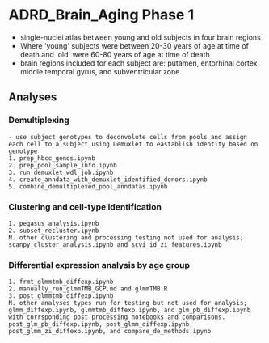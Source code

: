 # ADRD_Brain_Aging Phase 1 
- single-nuclei atlas between young and old subjects in four brain regions
- Where 'young' subjects were between 20-30 years of age at time of death and 'old' were 60-80 years of age at time of death
- brain regions included for each subject are: putamen, entorhinal cortex, middle temporal gyrus, and subventricular zone

## Analyses
### Demultiplexing
    - use subject genotypes to deconvolute cells from pools and assign each cell to a subject using Demuxlet to eastablish identity based on genotype
    1. prep_hbcc_genos.ipynb
    2. prep_pool_sample_info.ipynb
    3. run_demuxlet_wdl_job.ipynb
    4. create_anndata_with_demuxlet_identified_donors.ipynb
    5. combine_demultiplexed_pool_anndatas.ipynb
### Clustering and cell-type identification
    1. pegasus_analysis.ipynb
    2. subset_recluster.ipynb
    N. other clustering and processing testing not used for analysis; scanpy_cluster_analysis.ipynb and scvi_id_zi_features.ipynb
### Differential expression analysis by age group
    1. frmt_glmmtmb_diffexp.ipynb
    2. manually_run_glmmTMB_GCP.md and glmmTMB.R
    3. post_glmmtmb_diffexp.ipynb
    N. other analyses types run for testing but not used for analysis; glmm_diffexp.ipynb, glmmtmb_diffexp.ipynb, and glm_pb_diffexp.ipynb with corrsponding post processing notebooks and comparisons. post_glm_pb_diffexp.ipynb, post_glmm_diffexp.ipynb, post_glmm_zi_diffexp.ipynb, and compare_de_methods.ipynb